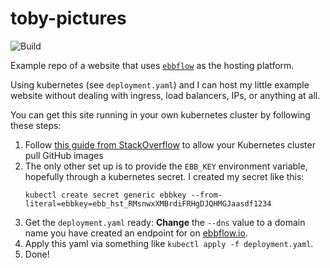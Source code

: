 # toby-pictures

![Build](https://github.com/gorup/toby-pictures/workflows/Build/badge.svg)

Example repo of a website that uses [`ebbflow`](https://ebbflow.io) as the hosting platform.

Using kubernetes (see `deployment.yaml`) and I can host my little example website without dealing with ingress, load balancers, IPs, or anything at all.

You can get this site running in your own kubernetes cluster by following these steps:

1. Follow [this guide from StackOverflow](https://stackoverflow.com/questions/61912589/how-can-i-use-github-packages-docker-registry-in-kubernetes-dockerconfigjson) to allow your Kubernetes cluster pull GitHub images
1. The only other set up is to provide the `EBB_KEY` environment variable, hopefully through a kubernetes secret. I created my secret like this:
    ```
    kubectl create secret generic ebbkey --from-literal=ebbkey=ebb_hst_RMsnwxXMBrdiFRHgDJQHMGJaasdf1234
    ```
1. Get the `deployment.yaml` ready: **Change** the `--dns` value to a domain name you have created an endpoint for on [ebbflow.io](https://ebbflow.io).
1. Apply this yaml via something like `kubectl apply -f deployment.yaml`.
1. Done!
